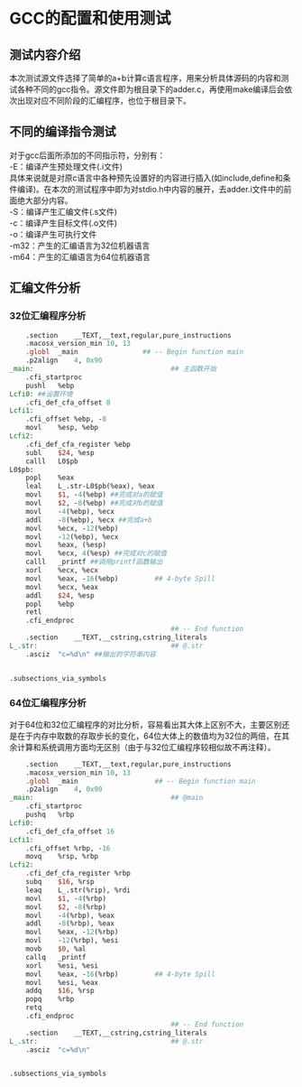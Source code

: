 # GCC的配置和使用测试
## 测试内容介绍
本次测试源文件选择了简单的a+b计算c语言程序，用来分析具体源码的内容和测试各种不同的gcc指令。源文件即为根目录下的adder.c，再使用make编译后会依次出现对应不同阶段的汇编程序，也位于根目录下。
## 不同的编译指令测试
对于gcc后面所添加的不同指示符，分别有：   
-E：编译产生预处理文件(.i文件)   
具体来说就是对原c语言中各种预先设置好的内容进行插入(如include,define和条件编译)。在本次的测试程序中即为对stdio.h中内容的展开，去adder.i文件中的前面绝大部分内容。   
-S：编译产生汇编文件(.s文件)   
-c：编译产生目标文件(.o文件)   
-o：编译产生可执行文件   
-m32：产生的汇编语言为32位机器语言   
-m64：产生的汇编语言为64位机器语言   
## 汇编文件分析
### 32位汇编程序分析
```mips
	.section	__TEXT,__text,regular,pure_instructions   
	.macosx_version_min 10, 13   
	.globl	_main                ## -- Begin function main   
	.p2align	4, 0x90   
_main:                                  ## 主函数开始   
	.cfi_startproc   
	pushl	%ebp   
Lcfi0: ##设置环境   
	.cfi_def_cfa_offset 8   
Lcfi1:   
	.cfi_offset %ebp, -8   
	movl	%esp, %ebp   
Lcfi2:   
	.cfi_def_cfa_register %ebp   
	subl	$24, %esp   
	calll	L0$pb   
L0$pb:   
	popl	%eax   
	leal	L_.str-L0$pb(%eax), %eax   
	movl	$1, -4(%ebp) ##完成对a的赋值   
	movl	$2, -8(%ebp) ##完成对b的赋值   
	movl	-4(%ebp), %ecx   
	addl	-8(%ebp), %ecx ##完成a+b   
	movl	%ecx, -12(%ebp)   
	movl	-12(%ebp), %ecx   
	movl	%eax, (%esp)   
	movl	%ecx, 4(%esp) ##完成对c的赋值   
	calll	_printf ##调用printf函数输出   
	xorl	%ecx, %ecx   
	movl	%eax, -16(%ebp)         ## 4-byte Spill   
	movl	%ecx, %eax   
	addl	$24, %esp   
	popl	%ebp   
	retl   
	.cfi_endproc   
                                        ## -- End function   
	.section	__TEXT,__cstring,cstring_literals   
L_.str:                                 ## @.str   
	.asciz	"c=%d\n" ##输出的字符串内容   


.subsections_via_symbols   
```
### 64位汇编程序分析
对于64位和32位汇编程序的对比分析，容易看出其大体上区别不大，主要区别还是在于内存中取数的存取步长的变化，64位大体上的数值均为32位的两倍，在其余计算和系统调用方面均无区别（由于与32位汇编程序较相似故不再注释）。   
```mips
	.section	__TEXT,__text,regular,pure_instructions   
	.macosx_version_min 10, 13   
	.globl	_main                   ## -- Begin function main   
	.p2align	4, 0x90   
_main:                                  ## @main   
	.cfi_startproc   
	pushq	%rbp   
Lcfi0:   
	.cfi_def_cfa_offset 16   
Lcfi1:   
	.cfi_offset %rbp, -16   
	movq	%rsp, %rbp   
Lcfi2:   
	.cfi_def_cfa_register %rbp   
	subq	$16, %rsp   
	leaq	L_.str(%rip), %rdi   
	movl	$1, -4(%rbp)   
	movl	$2, -8(%rbp)   
	movl	-4(%rbp), %eax   
	addl	-8(%rbp), %eax   
	movl	%eax, -12(%rbp)   
	movl	-12(%rbp), %esi   
	movb	$0, %al   
	callq	_printf   
	xorl	%esi, %esi   
	movl	%eax, -16(%rbp)         ## 4-byte Spill   
	movl	%esi, %eax   
	addq	$16, %rsp   
	popq	%rbp   
	retq   
	.cfi_endproc   
                                        ## -- End function   
	.section	__TEXT,__cstring,cstring_literals   
L_.str:                                 ## @.str   
	.asciz	"c=%d\n"   


.subsections_via_symbols   

```